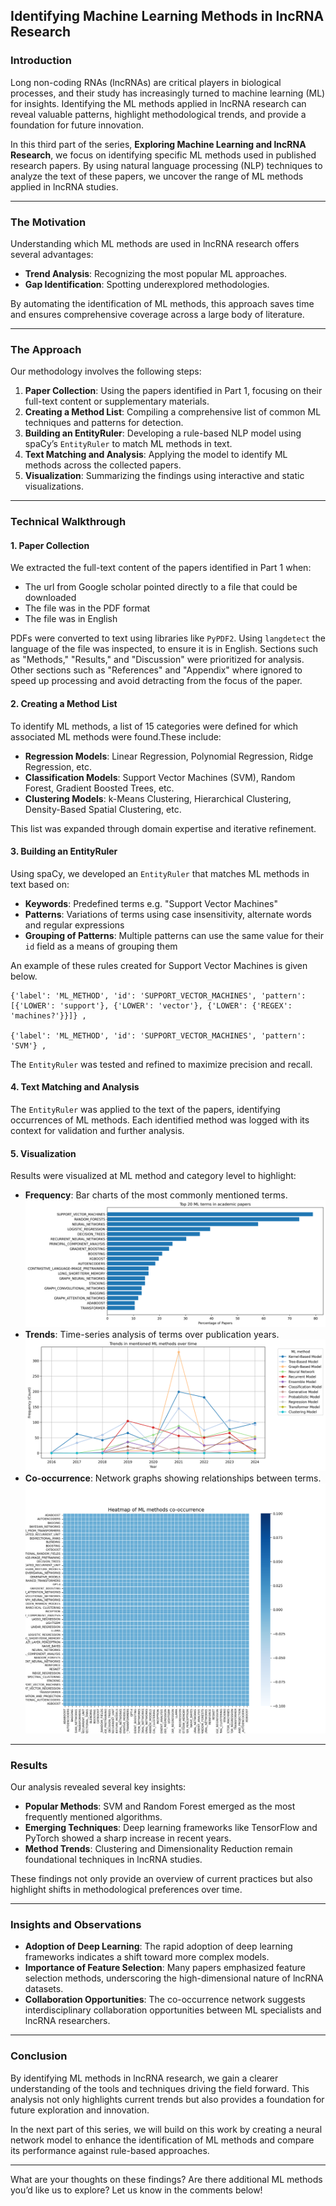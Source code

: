 ## Identifying Machine Learning Methods in lncRNA Research

### Introduction

Long non-coding RNAs (lncRNAs) are critical players in biological processes, and their study has increasingly turned to machine learning (ML) for insights. Identifying the ML methods applied in lncRNA research can reveal valuable patterns, highlight methodological trends, and provide a foundation for future innovation.

In this third part of the series, **Exploring Machine Learning and lncRNA Research**, we focus on identifying specific ML methods used in published research papers. By using natural language processing (NLP) techniques to analyze the text of these papers, we uncover the range of ML methods applied in lncRNA studies.

---

### The Motivation

Understanding which ML methods are used in lncRNA research offers several advantages:
- **Trend Analysis**: Recognizing the most popular ML approaches.
- **Gap Identification**: Spotting underexplored methodologies.

By automating the identification of ML methods, this approach saves time and ensures comprehensive coverage across a large body of literature.

---

### The Approach

Our methodology involves the following steps:
1. **Paper Collection**: Using the papers identified in Part 1, focusing on their full-text content or supplementary materials.
2. **Creating a Method List**: Compiling a comprehensive list of common ML techniques and patterns for detection.
3. **Building an EntityRuler**: Developing a rule-based NLP model using spaCy’s `EntityRuler` to match ML methods in text.
4. **Text Matching and Analysis**: Applying the model to identify ML methods across the collected papers.
5. **Visualization**: Summarizing the findings using interactive and static visualizations.

---

### Technical Walkthrough

#### 1. Paper Collection
We extracted the full-text content of the papers identified in Part 1 when:
- The url from Google scholar pointed directly to a file that could be downloaded
- The file was in the PDF format
- The file was in English

PDFs were converted to text using libraries like `PyPDF2`.  Using `langdetect` the language of the file was inspected, to ensure it is in English. 
Sections such as "Methods," "Results," and "Discussion" were prioritized for analysis. 
Other sections such as "References" and "Appendix" where ignored to speed up processing and avoid detracting from the focus of the paper.

#### 2. Creating a Method List
To identify ML methods, a list of 15 categories were defined for which associated ML methods were found.These include:

- **Regression Models**: Linear Regression, Polynomial Regression, Ridge Regression, etc.
- **Classification Models**: Support Vector Machines (SVM), Random Forest, Gradient Boosted Trees, etc.
- **Clustering Models**: k-Means Clustering, Hierarchical Clustering, Density-Based Spatial Clustering, etc.


This list was expanded through domain expertise and iterative refinement.

#### 3. Building an EntityRuler
Using spaCy, we developed an `EntityRuler` that matches ML methods in text based on:
- **Keywords**: Predefined terms e.g. "Support Vector Machines"
- **Patterns**: Variations of terms using case insensitivity, alternate words and regular expressions
- **Grouping of Patterns**: Multiple patterns can use the same value for their `id` field as a means of grouping them

An example of these rules created for Support Vector Machines is given below.

```
{'label': 'ML_METHOD', 'id': 'SUPPORT_VECTOR_MACHINES', 'pattern': [{'LOWER': 'support'}, {'LOWER': 'vector'}, {'LOWER': {'REGEX': 'machines?'}}]} ,

{'label': 'ML_METHOD', 'id': 'SUPPORT_VECTOR_MACHINES', 'pattern': 'SVM'} ,
```

The `EntityRuler` was tested and refined to maximize precision and recall.

#### 4. Text Matching and Analysis
The `EntityRuler` was applied to the text of the papers, identifying occurrences of ML methods. 
Each identified method was logged with its context for validation and further analysis.

#### 5. Visualization
Results were visualized at ML method and category level to highlight:
- **Frequency**: Bar charts of the most commonly mentioned terms.
![alt](./img/top_20_ml_methods.png)
- **Trends**: Time-series analysis of terms over publication years.
![alt](./img/top_20_ml_methods_trend.png)
- **Co-occurrence**: Network graphs showing relationships between terms.
![alt](./img/top_20_ml_methods_co-occurrence.png)
---

### Results

Our analysis revealed several key insights:
- **Popular Methods**: SVM and Random Forest emerged as the most frequently mentioned algorithms.
- **Emerging Techniques**: Deep learning frameworks like TensorFlow and PyTorch showed a sharp increase in recent years.
- **Method Trends**: Clustering and Dimensionality Reduction remain foundational techniques in lncRNA studies.

These findings not only provide an overview of current practices but also highlight shifts in methodological preferences over time.

---

### Insights and Observations

- **Adoption of Deep Learning**: The rapid adoption of deep learning frameworks indicates a shift toward more complex models.
- **Importance of Feature Selection**: Many papers emphasized feature selection methods, underscoring the high-dimensional nature of lncRNA datasets.
- **Collaboration Opportunities**: The co-occurrence network suggests interdisciplinary collaboration opportunities between ML specialists and lncRNA researchers.

---

### Conclusion

By identifying ML methods in lncRNA research, we gain a clearer understanding of the tools and techniques driving the field forward. This analysis not only highlights current trends but also provides a foundation for future exploration and innovation.

In the next part of this series, we will build on this work by creating a neural network model to enhance the identification of ML methods and compare its performance against rule-based approaches.

---

What are your thoughts on these findings? Are there additional ML methods you’d like us to explore? Let us know in the comments below!
